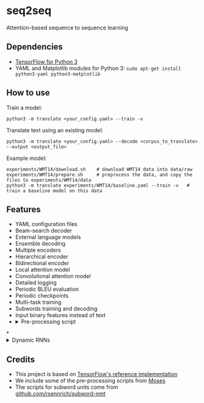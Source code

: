 # seq2seq
Attention-based sequence to sequence learning

## Dependencies

* [TensorFlow for Python 3](https://www.tensorflow.org/versions/r0.11/get_started/os_setup.html)
* YAML and Matplotlib modules for Python 3: `sudo apt-get install python3-yaml python3-matplotlib`


## How to use


Train a model:

    python3 -m translate <your_config.yaml> --train -v 


Translate text using an existing model:

    python3 -m translate <your_config.yaml> --decode <corpus_to_translate> --output <output_file>


Example model:

    experiments/WMT14/download.sh    # download WMT14 data into data/raw
    experiments/WMT14/prepare.sh     # preprocess the data, and copy the files to experiments/WMT14/data
    python3 -m translate experiments/WMT14/baseline.yaml --train -v   # train a baseline model on this data


## Features
* YAML configuration files
* Beam-search decoder
* External language models
* Ensemble decoding
* Multiple encoders
* Hierarchical encoder
* Bidirectional encoder
* Local attention model
* Convolutional attention model
* Detailed logging
* Periodic BLEU evaluation
* Periodic checkpoints
* Multi-task training
* Subwords training and decoding
* Input binary features instead of text
* <details>
  <summary>Pre-processing script</summary>
  We provide a fully-featured Python script for data pre-processing (`utils/prepare-data.py`): vocabulary creation, lowercasing,
  tokenizing, filtering, corpus splitting, etc.
</details>
* <details>
  <summary>Dynamic RNNs</summary>
  Our implementation uses symbolic loops instead of statically unrolled RNNs.
  This means faster model creation, and that we don't need buckets (like TensorFlow's implementation).
</details>



## Credits

* This project is based on [TensorFlow's reference implementation](https://github.com/tensorflow/tensorflow/tree/master/tensorflow/models/rnn)
* We include some of the pre-processing scripts from [Moses](http://www.statmt.org/moses/)
* The scripts for subword units come from [github.com/rsennrich/subword-nmt](https://github.com/rsennrich/subword-nmt)
